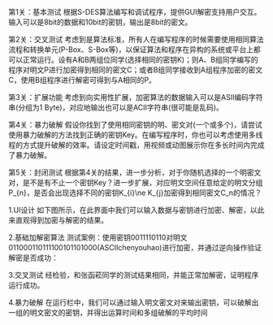 第1关：基本测试
根据S-DES算法编写和调试程序，提供GUI解密支持用户交互。输入可以是8bit的数据和10bit的密钥，输出是8bit的密文。

第2关：交叉测试
考虑到是算法标准，所有人在编写程序的时候需要使用相同算法流程和转换单元(P-Box、S-Box等)，以保证算法和程序在异构的系统或平台上都可以正常运行。设有A和B两组位同学(选择相同的密钥K)；则A、B组同学编写的程序对明文P进行加密得到相同的密文C；或者B组同学接收到A组程序加密的密文C，使用B组程序进行解密可得到与A相同的P。

第3关：扩展功能
考虑到向实用性扩展，加密算法的数据输入可以是ASII编码字符串(分组为1 Byte)，对应地输出也可以是ACII字符串(很可能是乱码)。

第4关：暴力破解
假设你找到了使用相同密钥的明、密文对(一个或多个)，请尝试使用暴力破解的方法找到正确的密钥Key。在编写程序时，你也可以考虑使用多线程的方式提升破解的效率。请设定时间戳，用视频或动图展示你在多长时间内完成了暴力破解。

第5关：封闭测试
根据第4关的结果，进一步分析，对于你随机选择的一个明密文对，是不是有不止一个密钥Key？进一步扩展，对应明文空间任意给定的明文分组P_{n}，是否会出现选择不同的密钥K_{i}\ne K_{j}加密得到相同密文C_n的情况？

1.UI设计
如下图所示，在此界面中我们可以输入数据与密钥进行加密、解密，以此来直观得到加密与解密的结果。

2.基础加解密算法
测试案例：使用密钥0011110110对明文011000110111100101101000(ASCIIchenyouhao)进行加密，并通过逆向操作验证解密是否成功：

3.交叉测试
经检验，和张函菘同学的测试结果相同，并能正常加解密，证明程序运行成功。

4.暴力破解
在运行栏中，我们可以通过输入明文密文对来输出密钥，可以破解出一组的明文密文的密钥，并得出运算时间和多组破解的平均时间
